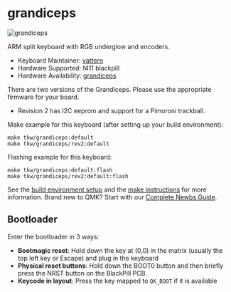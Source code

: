 # grandiceps

![grandiceps](https://i.imgur.com/FMtsboVl.jpg)

ARM split keyboard with RGB underglow and encoders.

* Keyboard Maintainer: [vattern](https://github.com/vattern)
* Hardware Supported: f411 blackpill
* Hardware Availability: [grandiceps](https://github.com/vattern/grandiceps)

There are two versions of the Grandiceps. Please use the appropriate firmware for your board.

* Revision 2 has I2C eeprom and support for a Pimoroni trackball.

Make example for this keyboard (after setting up your build environment):

    make tkw/grandiceps:default
    make tkw/grandiceps/rev2:default

Flashing example for this keyboard:

    make tkw/grandiceps:default:flash
    make tkw/grandiceps/rev2:default:flash

See the [build environment setup](https://docs.qmk.fm/#/getting_started_build_tools) and the [make instructions](https://docs.qmk.fm/#/getting_started_make_guide) for more information. Brand new to QMK? Start with our [Complete Newbs Guide](https://docs.qmk.fm/#/newbs).

## Bootloader

Enter the bootloader in 3 ways:

* **Bootmagic reset**: Hold down the key at (0,0) in the matrix (usually the top left key or Escape) and plug in the keyboard
* **Physical reset buttons**: Hold down the BOOT0 button and then briefly press the NRST button on the BlackPill PCB.
* **Keycode in layout**: Press the key mapped to `QK_BOOT` if it is available
